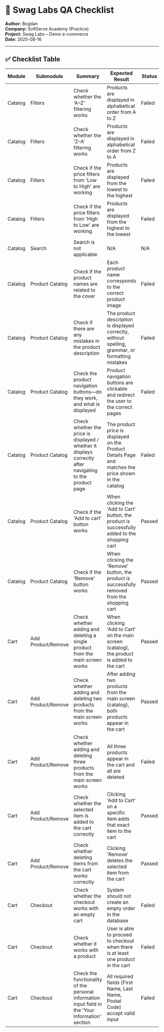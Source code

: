 # 🧪 Swag Labs QA Checklist

**Author:** Bogdan  
**Company:** SoftServe Academy (Practice)  
**Project:** Swag Labs – Demo e-commerce  
**Date:** 2025-08-16  

---

## ✅ Checklist Table

| Module  | Submodule          | Summary                                                                 | Expected Result                                                                                       | Status  |
|---------|--------------------|-------------------------------------------------------------------------|-------------------------------------------------------------------------------------------------------|---------|
| Catalog | Filters | Check whether the 'A–Z' filtering works | Products are displayed in alphabetical order from A to Z | Failed |
| Catalog | Filters | Check whether the 'Z–A' filtering works | Products are displayed in alphabetical order from Z to A | Failed |
| Catalog | Filters | Check if the price filters from 'Low to High' are working | Products are displayed from the lowest to the highest | Failed |
| Catalog | Filters | Check if the price filters from 'High to Low' are working | Products are displayed from the highest to the lowest | Failed |
| Catalog | Search | Search is not applicable | N/A | N/A |
| Catalog | Product Catalog | Check if the product names are related to the cover | Each product name corresponds to the correct product image | Failed |
| Catalog | Product Catalog | Check if there are any mistakes in the product description | The product description is displayed correctly, without spelling, grammar, or formatting mistakes | Failed |
| Catalog | Product Catalog | Check the product navigation buttons—do they work, and what is displayed | Product navigation buttons are clickable and redirect the user to the correct pages | Failed |
| Catalog | Product Catalog | Check whether the price is displayed / whether it displays correctly after navigating to the product page | The product price is displayed on the Product Details Page and matches the price shown in the catalog | Failed |
| Catalog | Product Catalog | Check if the 'Add to cart' button works | When clicking the 'Add to Cart' button, the product is successfully added to the shopping cart | Passed |
| Catalog | Product Catalog | Check if the 'Remove' button works | When clicking the 'Remove' button, the product is successfully removed from the shopping cart | Passed |
| Cart | Add Product/Remove | Check whether adding and deleting a single product from the main screen works | When clicking 'Add to Cart' on the main screen (catalog), the product is added to the cart | Passed |
| Cart | Add Product/Remove | Check whether adding and deleting two products from the main screen works | After adding two products from the main screen (catalog), both products appear in the cart | Passed |
| Cart | Add Product/Remove | Check whether adding and deleting three products from the main screen works | All three products appear in the cart and all are deleted | Failed |
| Cart | Add Product/Remove | Check whether the selected item is added to the cart correctly | Clicking 'Add to Cart' on a specific item adds that exact item to the cart | Passed |
| Cart | Add Product/Remove | Check whether deleting items from the cart works correctly | Clicking 'Remove' deletes the selected item from the cart | Passed |
| Cart | Checkout | Check whether the checkout works with an empty cart | System should not create an empty order in the database | Failed |
| Cart | Checkout | Check whether it works with a product | User is able to proceed to checkout when there is at least one product in the cart | Failed |
| Cart | Checkout | Check the functionality of the personal information input field in the 'Your Information' section | All required fields (First Name, Last Name, Postal Code) accept valid input | Failed |
